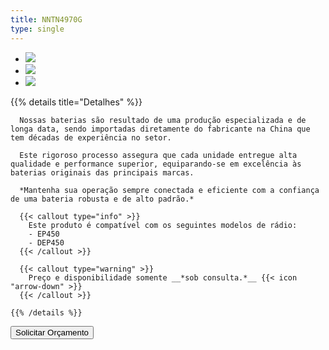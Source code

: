 ```yaml
---
title: NNTN4970G
type: single
---
```



<div class="w-full flex flex-col lg:flex-row gap-0 lg:gap-7">
  <div class="w-full lg:max-w-1/2">

  - ![](/images/products/image1_900x900.png)
  - ![](/images/products/image2_900x900.png)
  - ![](/images/products/image3_900x900.png)
  
  </div>

  <div class="w-full mt-[24px]">
    {{% details title="Detalhes" %}}

      Nossas baterias são resultado de uma produção especializada e de longa data, sendo importadas diretamente do fabricante na China que tem décadas de experiência no setor.
      
      Este rigoroso processo assegura que cada unidade entregue alta qualidade e performance superior, equiparando-se em excelência às baterias originais das principais marcas. 
      
      *Mantenha sua operação sempre conectada e eficiente com a confiança de uma bateria robusta e de alto padrão.*

      {{< callout type="info" >}}
        Este produto é compatível com os seguintes modelos de rádio:
        - EP450
        - DEP450
      {{< /callout >}}

      {{< callout type="warning" >}}
        Preço e disponibilidade somente __*sob consulta.*__ {{< icon "arrow-down" >}}
      {{< /callout >}}

    {{% /details %}}
    
[<button class="cursor-pointer w-full focus:outline-none text-white bg-emerald-700 hover:bg-emerald-600 focus:ring-4 focus:ring-emerald-400 font-medium rounded-lg text-xl px-5 py-4 me-2 my-2 hx:dark:bg-emerald-800 hx:dark:hover:bg-emerald-700 hx:dark:focus:ring-emerald-600">Solicitar Orçamento</button>](/contato)

  </div>
</div>


